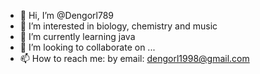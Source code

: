 - 👋 Hi, I’m @Dengorl789
- 👀 I’m interested in biology, chemistry and music
- 🌱 I’m currently learning java
- 💞️ I’m looking to collaborate on ...
- 📫 How to reach me: by email: dengorl1998@gmail.com

<!---
Dengorl789/Dengorl789 is a ✨ special ✨ repository because its `README.md` (this file) appears on your GitHub profile.
You can click the Preview link to take a look at your changes.
--->
